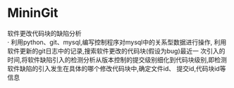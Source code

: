 # MininGit
软件更改代码块的缺陷分析  
· 利用python、git、mysql,编写控制程序对mysql中的关系型数据进行操作, 利用软件更新的git日志中的记录,搜索软件更改的代码块(假设为bug)最近一 次引入的时间,将软件缺陷引入的检测分析从版本控制的提交级别细化到代码块级别,即检测软件缺陷的引入发生在具体的哪个修改代码块中,确定文件id、 提交id,代码块id等信息
